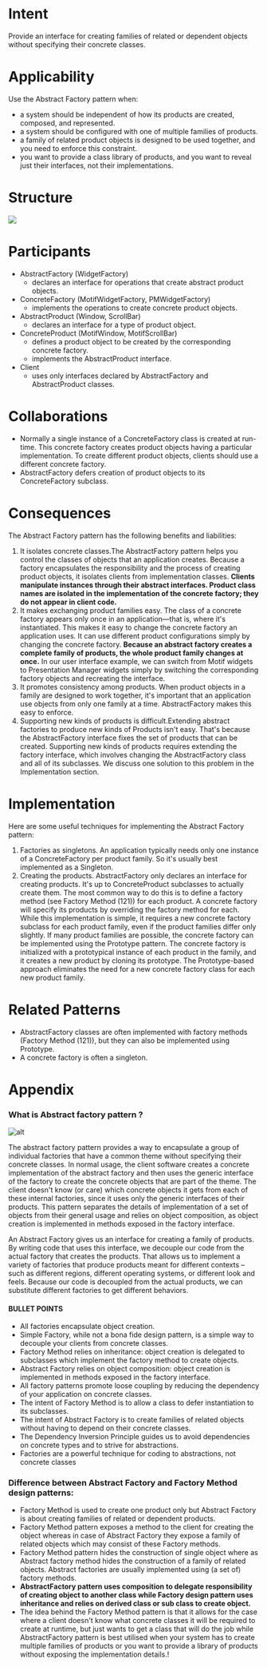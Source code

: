 # Intent

Provide an interface for creating families of related or dependent objects without specifying their concrete classes.

# Applicability

Use the Abstract Factory pattern when:  

* a system should be independent of how its products are created, composed, and represented.    
* a system should be configured with one of multiple families of products.    
* a family of related product objects is designed to be used together, and you need to enforce this constraint.  
* you want to provide a class library of products, and you want to reveal just their interfaces, not their implementations. 

# Structure

<img src="https://github.com/Lelouch-Lamperouge-Code-Geass/TechnicalKnowledge/blob/master/DesignPattern/Photos/Abstract%20Fatory.png">

# Participants

* AbstractFactory (WidgetFactory) 
  * declares an interface for operations that create abstract product objects.
* ConcreteFactory (MotifWidgetFactory, PMWidgetFactory)
  * implements the operations to create concrete product objects.
* AbstractProduct (Window, ScrollBar)
  * declares an interface for a type of product object.
* ConcreteProduct (MotifWindow, MotifScrollBar)
  * defines a product object to be created by the corresponding concrete factory.
  * implements the AbstractProduct interface.
* Client
  * uses only interfaces declared by AbstractFactory and AbstractProduct classes.

# Collaborations

* Normally a single instance of a ConcreteFactory class is created at run-time. This concrete factory creates product objects having a particular implementation. To create different product objects, clients should use a different concrete factory.  
* AbstractFactory defers creation of product objects to its ConcreteFactory subclass. 

# Consequences

The Abstract Factory pattern has the following benefits and liabilities:

1. It isolates concrete classes.The AbstractFactory pattern helps you control the classes of objects that an application creates. Because a factory encapsulates the responsibility and the process of creating product objects, it isolates clients from implementation classes. __Clients manipulate instances through their abstract interfaces. Product class names are isolated in the implementation of the concrete factory; they do not appear in client code.__  
2. It makes exchanging product families easy. The class of a concrete factory appears only once in an application—that is, where it's instantiated. This makes it easy to change the concrete factory an application uses. It can use different product configurations simply by changing the concrete factory. __Because an abstract factory creates a complete family of products, the whole product family changes at once.__ In our user interface example, we can switch from Motif widgets to Presentation Manager widgets simply by switching the corresponding factory objects and recreating the interface.  
3. It promotes consistency among products. When product objects in a family are designed to work together, it's important that an application use objects from only one family at a time. AbstractFactory makes this easy to enforce.  
4. Supporting new kinds of products is difficult.Extending abstract factories to produce new kinds of Products isn't easy. That's because the AbstractFactory interface fixes the set of products that can be created. Supporting new kinds of products requires extending the factory interface, which involves changing the AbstractFactory class and all of its subclasses. We discuss one solution to this problem in the Implementation section.

# Implementation

Here are some useful techniques for implementing the Abstract Factory pattern:  

1. Factories as singletons. An application typically needs only one instance of a ConcreteFactory per product family. So it's usually best implemented as a Singleton.  
2. Creating the products. AbstractFactory only declares an interface for creating products. It's up to ConcreteProduct subclasses to actually create them. The most common way to do this is to define a factory method (see Factory Method (121)) for each product. A concrete factory will specify its products by overriding the factory method for each. While this implementation is simple, it requires a new concrete factory subclass for each product family, even if the product families differ only slightly. If many product families are possible, the concrete factory can be implemented using the Prototype  pattern. The concrete factory is initialized with a prototypical instance of each product in the family, and it creates a new product by cloning its prototype. The Prototype-based approach eliminates the need for a new concrete factory class for each new product family.

# Related Patterns

* AbstractFactory classes are often implemented with factory methods (Factory Method (121)), but they can also be implemented using Prototype.  
* A concrete factory is often a singleton.  


# Appendix

### What is Abstract factory pattern ?

![alt](https://upload.wikimedia.org/wikipedia/commons/thumb/a/a7/Abstract_factory.svg/517px-Abstract_factory.svg.png)

The abstract factory pattern provides a way to encapsulate a group of individual factories that have a common theme without specifying their concrete classes. In normal usage, the client software creates a concrete implementation of the abstract factory and then uses the generic interface of the factory to create the concrete objects that are part of the theme. The client doesn't know (or care) which concrete objects it gets from each of these internal factories, since it uses only the generic interfaces of their products. This pattern separates the details of implementation of a set of objects from their general usage and relies on object composition, as object creation is implemented in methods exposed in the factory interface.

An Abstract Factory gives us an interface for creating a family of products. By writing code that uses this interface, we decouple our code from the actual factory that creates the products. That allows us to implement a variety of factories that produce products meant for different contexts – such as different regions, different operating systems, or different look and feels.
Because our code is decoupled from the actual products, we can substitute different factories to get different behaviors.

#### BULLET POINTS
* All factories encapsulate object creation.
* Simple Factory, while not a bona fide design pattern, is a simple way to decouple your clients from concrete classes.
* Factory Method relies on inheritance: object creation is delegated to subclasses which implement the factory method to create objects.
* Abstract Factory relies on object composition: object creation is implemented in methods exposed in the factory interface.
* All factory patterns promote loose coupling by reducing the dependency of your application on concrete classes.
* The intent of Factory Method is to allow a class to defer instantiation to its subclasses.
* The intent of Abstract Factory is to create families of related objects without having to depend on their concrete classes.
* The Dependency Inversion Principle guides us to avoid dependencies on concrete types and to strive for abstractions.
* Factories are a powerful technique for coding to abstractions, not concrete classes

### Difference between Abstract Factory and Factory Method design patterns:
* Factory Method is used to create one product only but Abstract Factory is about creating families of related or dependent products.
* Factory Method pattern exposes a method to the client for creating the object whereas in case of Abstract Factory they expose a family of related objects which may consist of these Factory methods.
* Factory Method pattern hides the construction of single object where as Abstract factory method hides the construction of a family of related objects. Abstract factories are usually implemented using (a set of) factory methods.
* __AbstractFactory pattern uses composition to delegate responsibility of creating object to another class while Factory design pattern uses inheritance and relies on derived class or sub class to create object.__
* The idea behind the Factory Method pattern is that it allows for the case where a client doesn't know what concrete classes it will be required to create at runtime, but just wants to get a class that will do the job while AbstractFactory pattern is best utilised when your system has to create multiple families of products or you want to provide a library of products without exposing the implementation details.!
